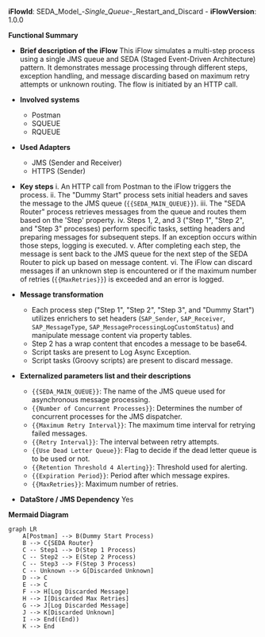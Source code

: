 **iFlowId**: SEDA_Model_-_Single_Queue_-_Restart_and_Discard - **iFlowVersion**: 1.0.0

**Functional Summary**

- **Brief description of the iFlow**
This iFlow simulates a multi-step process using a single JMS queue and SEDA (Staged Event-Driven Architecture) pattern. It demonstrates message processing through different steps, exception handling, and message discarding based on maximum retry attempts or unknown routing. The flow is initiated by an HTTP call.

- **Involved systems**
    - Postman
    - SQUEUE
    - RQUEUE

- **Used Adapters**
    - JMS (Sender and Receiver)
    - HTTPS (Sender)

- **Key steps**
    i. An HTTP call from Postman to the iFlow triggers the process.
    ii. The "Dummy Start" process sets initial headers and saves the message to the JMS queue (`{{SEDA_MAIN_QUEUE}}`).
    iii. The "SEDA Router" process retrieves messages from the queue and routes them based on the 'Step' property.
    iv. Steps 1, 2, and 3 ("Step 1", "Step 2", and "Step 3" processes) perform specific tasks, setting headers and preparing messages for subsequent steps. If an exception occurs within those steps, logging is executed.
    v. After completing each step, the message is sent back to the JMS queue for the next step of the SEDA Router to pick up based on message content.
    vi. The iFlow can discard messages if an unknown step is encountered or if the maximum number of retries (`{{MaxRetries}}`) is exceeded and an error is logged.

- **Message transformation**
    - Each process step ("Step 1", "Step 2", "Step 3", and "Dummy Start") utilizes enrichers to set headers (`SAP_Sender`, `SAP_Receiver`, `SAP_MessageType`, `SAP_MessageProcessingLogCustomStatus`) and manipulate message content via property tables.
    - Step 2 has a wrap content that encodes a message to be base64.
    - Script tasks are present to Log Async Exception.
    - Script tasks (Groovy scripts) are present to discard message.

- **Externalized parameters list and their descriptions**
    - `{{SEDA_MAIN_QUEUE}}`: The name of the JMS queue used for asynchronous message processing.
    - `{{Number of Concurrent Processes}}`: Determines the number of concurrent processes for the JMS dispatcher.
    - `{{Maximum Retry Interval}}`: The maximum time interval for retrying failed messages.
    - `{{Retry Interval}}`: The interval between retry attempts.
    - `{{Use Dead Letter Queue}}`: Flag to decide if the dead letter queue is to be used or not.
    - `{{Retention Threshold 4 Alerting}}`: Threshold used for alerting.
    - `{{Expiration Period}}`: Period after which message expires.
    - `{{MaxRetries}}`: Maximum number of retries.

- **DataStore / JMS Dependency**
Yes

**Mermaid Diagram**

```mermaid
graph LR
    A[Postman] --> B(Dummy Start Process)
    B --> C{SEDA Router}
    C -- Step1 --> D(Step 1 Process)
    C -- Step2 --> E(Step 2 Process)
    C -- Step3 --> F(Step 3 Process)
    C -- Unknown --> G[Discarded Unknown]
    D --> C
    E --> C
    F --> H[Log Discarded Message]
    H --> I[Discarded Max Retries]
    G --> J[Log Discarded Message]
    J --> K[Discarded Unknown]
    I --> End((End))
    K --> End
```

